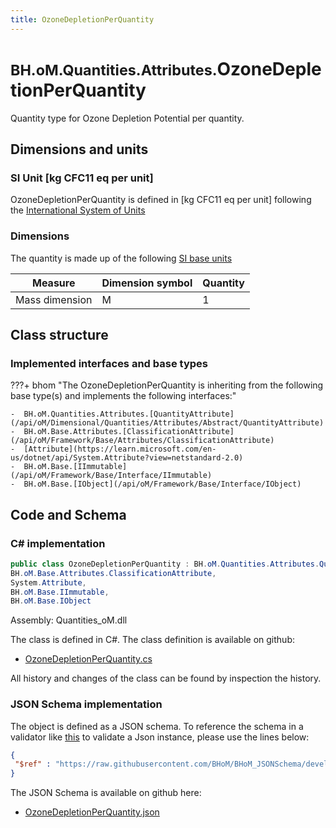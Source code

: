 ```yaml
---
title: OzoneDepletionPerQuantity
---
```


# <small>BH.oM.Quantities.Attributes.</small>**OzoneDepletionPerQuantity**

Quantity type for Ozone Depletion Potential per quantity.

## Dimensions and units

### SI Unit [kg CFC11 eq per unit]

OzoneDepletionPerQuantity is defined in [kg CFC11 eq per unit] following the [International System of Units](https://en.wikipedia.org/wiki/International_System_of_Units) 

### Dimensions

The quantity is made up of the following [SI base units](https://en.wikipedia.org/wiki/SI_base_unit)

| Measure        | Dimension symbol | Quantity |
|------------------|--------|----------|
| Mass dimension |  M  |1  |

## Class structure

### Implemented interfaces and base types

???+ bhom "The OzoneDepletionPerQuantity is inheriting from the following base type(s) and implements the following interfaces:"

    -  BH.oM.Quantities.Attributes.[QuantityAttribute](/api/oM/Dimensional/Quantities/Attributes/Abstract/QuantityAttribute)
    -  BH.oM.Base.Attributes.[ClassificationAttribute](/api/oM/Framework/Base/Attributes/ClassificationAttribute)
    -  [Attribute](https://learn.microsoft.com/en-us/dotnet/api/System.Attribute?view=netstandard-2.0)
    -  BH.oM.Base.[IImmutable](/api/oM/Framework/Base/Interface/IImmutable)
    -  BH.oM.Base.[IObject](/api/oM/Framework/Base/Interface/IObject)




## Code and Schema

### C# implementation

``` C# title="C#"
public class OzoneDepletionPerQuantity : BH.oM.Quantities.Attributes.QuantityAttribute,
BH.oM.Base.Attributes.ClassificationAttribute,
System.Attribute,
BH.oM.Base.IImmutable,
BH.oM.Base.IObject
```

Assembly: Quantities_oM.dll

The class is defined in C#. The class definition is available on github:

- [OzoneDepletionPerQuantity.cs](https://github.com/BHoM/BHoM/blob/develop/Quantities_oM/Attributes\OzoneDepletionPerQuantity.cs)

All history and changes of the class can be found by inspection the history.
### JSON Schema implementation

The object is defined as a JSON schema. To reference the schema in a validator like [this](https://www.jsonschemavalidator.net/) to validate a Json instance, please use the lines below:

``` json title="JSON Schema"
{
 "$ref" : "https://raw.githubusercontent.com/BHoM/BHoM_JSONSchema/develop/Quantities_oM/Attributes/OzoneDepletionPerQuantity.json"
}
```

The JSON Schema is available on github here:

- [OzoneDepletionPerQuantity.json](https://github.com/BHoM/BHoM_JSONSchema/blob/develop/Quantities_oM/Attributes/OzoneDepletionPerQuantity.json)
